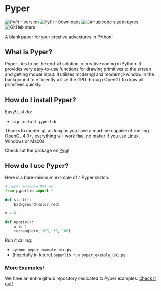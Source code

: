 # Pyper
![PyPI - Version](https://img.shields.io/pypi/v/pyperlib.svg?logo=python&color=lightblue&label=Pyper%20Version) ![PyPI - Downloads](https://img.shields.io/pypi/dm/pyperlib?color=lightgreen&label=Pyper%20Downloads&logo=pypi) ![GitHub code size in bytes](https://img.shields.io/github/languages/code-size/Canvim/Pyper?color=purple&label=Pyper%20Size&logo=github) ![GitHub stars](https://img.shields.io/github/stars/Canvim/Pyper?color=gold&logo=github)

A blank paper for your creative adventures in Python!

## What is Pyper?
Pyper tries to be the end-all solution to creative coding in Python. It provides very easy-to-use functions for drawing primitives to the screen and getting mouse input. It utilizes moderngl and moderngl-window in the background to efficiently utilize the GPU through OpenGL to draw all primitives quickly.

## How do I install Pyper?
Easy! just do:
* ```pip install pyperlib```

Thanks to moderngl, as long as you have a machine capable of running OpenGL 4.0+, everything will work fine, no matter if you use Linux, Windows or MacOs.

Check out the package on [Pypi](https://pypi.org/project/pyperlib/)!

## How do I use Pyper?
Here is a bare-minimum example of a Pyper sketch:

```python
# pyper_example_001.py
from pyperlib import *

def start():
    background(color.red)

x = 0

def update():
    x += 1
    rectangle(x, 100, 30, 100)
```

Run it calling:
* ```python pyper_example_001.py```
* (hopefully in future) ```pyperlib run pyper_example_001.py```

### More Examples!
We have an entire github repository dedicated to Pyper examples. [Check it out!](https://www.github.com/Canvim/Pypers/)